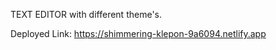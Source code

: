TEXT EDITOR with different theme's.

Deployed Link:
    https://shimmering-klepon-9a6094.netlify.app
